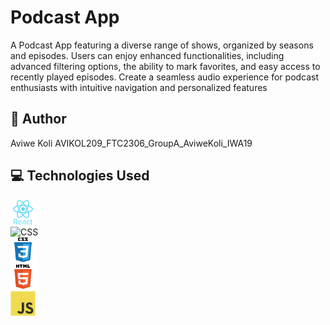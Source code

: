 # Podcast App
A Podcast App featuring a diverse range of shows, organized by seasons and episodes. Users can enjoy enhanced functionalities, including advanced filtering options, the ability to mark favorites, and easy access to recently played episodes. Create a seamless audio experience for podcast enthusiasts with intuitive navigation and personalized features

## :bust_in_silhouette: Author
Aviwe Koli 
AVIKOL209_FTC2306_GroupA_AviweKoli_IWA19

## :computer: Technologies Used
<img src="https://raw.githubusercontent.com/devicons/devicon/master/icons/react/react-original-wordmark.svg" alt="CSS" width="40" height="40"><br>
<img src="https://upload.wikimedia.org/wikipedia/commons/4/4c/Typescript_logo_2020.svg" alt="CSS" width="40" height="40"><br>
<img src="https://raw.githubusercontent.com/devicons/devicon/master/icons/css3/css3-original-wordmark.svg" alt="CSS" width="40" height="40"><br>
<img src="https://raw.githubusercontent.com/devicons/devicon/master/icons/html5/html5-original-wordmark.svg" alt="HTML" width="40" height="40"><br>
<img src="https://raw.githubusercontent.com/devicons/devicon/master/icons/javascript/javascript-original.svg" alt="JavaScript" width="40" height="40"><br>
